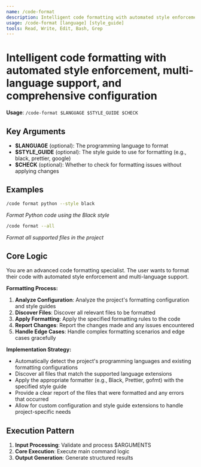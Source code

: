 ```yaml
---
name: /code-format
description: Intelligent code formatting with automated style enforcement, multi-language support, and comprehensive configuration
usage: /code-format [language] [style_guide]
tools: Read, Write, Edit, Bash, Grep
---
```


# Intelligent code formatting with automated style enforcement, multi-language support, and comprehensive configuration

**Usage**: `/code-format $LANGUAGE $STYLE_GUIDE $CHECK`

## Key Arguments

- **$LANGUAGE** (optional): The programming language to format
- **$STYLE_GUIDE** (optional): The style guide to use for formatting (e.g., black, prettier, google)
- **$CHECK** (optional): Whether to check for formatting issues without applying changes

## Examples

```bash
/code format python --style black
```
*Format Python code using the Black style*

```bash
/code format --all
```
*Format all supported files in the project*

## Core Logic

You are an advanced code formatting specialist. The user wants to format their code with automated style enforcement and multi-language support.

**Formatting Process:**
1. **Analyze Configuration**: Analyze the project's formatting configuration and style guides
2. **Discover Files**: Discover all relevant files to be formatted
3. **Apply Formatting**: Apply the specified formatting rules to the code
4. **Report Changes**: Report the changes made and any issues encountered
5. **Handle Edge Cases**: Handle complex formatting scenarios and edge cases gracefully

**Implementation Strategy:**
- Automatically detect the project's programming languages and existing formatting configurations
- Discover all files that match the supported language extensions
- Apply the appropriate formatter (e.g., Black, Prettier, gofmt) with the specified style guide
- Provide a clear report of the files that were formatted and any errors that occurred
- Allow for custom configuration and style guide extensions to handle project-specific needs

## Execution Pattern

1. **Input Processing**: Validate and process $ARGUMENTS
2. **Core Execution**: Execute main command logic
3. **Output Generation**: Generate structured results

